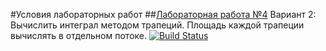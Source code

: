 #Условия лабораторных работ
##[Лабораторная работа №4](https://drive.google.com/open?id=1MLWgB21iejfOg5bdIvQXvwwff42bHX08)
Вариант 2: Вычислить интеграл методом трапеций. Площадь каждой трапеции вычислять в
отдельном потоке. 
[![Build Status](https://travis-ci.org/PaBLovko/Lab4.svg?branch=master)](https://travis-ci.org/PaBLovko/Lab4)
